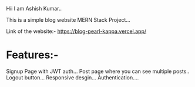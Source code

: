 Hii I am Ashish Kumar..

This is a simple blog website MERN Stack Project...

Link of the website:- https://blog-pearl-kappa.vercel.app/

# Features:-
Signup Page with JWT auth...
Post page where you can see multiple posts..
Logout button...
Responsive desgin...
Authentication....
